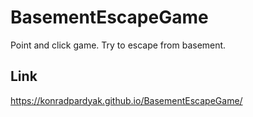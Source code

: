 # BasementEscapeGame

Point and click game. Try to escape from basement.

## Link

https://konradpardyak.github.io/BasementEscapeGame/
